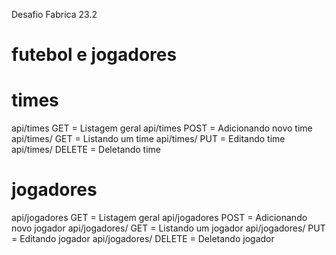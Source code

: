 Desafio Fabrica 23.2
# futebol e jogadores

# times
api/times  GET = Listagem geral
api/times  POST = Adicionando novo time
api/times/<id>  GET = Listando um time
api/times/<id>  PUT = Editando time
api/times/<id>  DELETE = Deletando time
# jogadores 
api/jogadores  GET = Listagem geral
api/jogadores  POST = Adicionando novo jogador
api/jogadores/<id>  GET = Listando um jogador
api/jogadores/<id>  PUT = Editando jogador 
api/jogadores/<id>  DELETE = Deletando jogador


